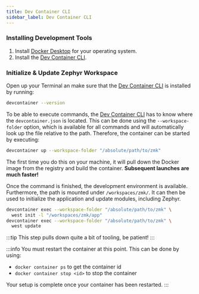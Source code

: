 ```yaml
---
title: Dev Container CLI
sidebar_label: Dev Container CLI
---
```


### Installing Development Tools

1. Install [Docker Desktop](https://www.docker.com/products/docker-desktop) for
   your operating system.
2. Install the [Dev Container CLI](https://github.com/devcontainers/cli).

### Initialize & Update Zephyr Workspace

Open up your Terminal an make sure that the
[Dev Container CLI](https://github.com/devcontainers/cli) is installed by
running:

```sh
devcontainer --version
```

To be able to execute commands, the
[Dev Container CLI](https://github.com/devcontainers/cli) has to know where the
`devcontainer.json` is located. This can be done using the `--workspace-folder`
option, which is available for all commands and will automatically look up the
file relative to the path. Therefore, the container can be started by executing:

```sh
devcontainer up --workspace-folder "/absolute/path/to/zmk"
```

The first time you do this on your machine, it will pull down the Docker image
from the registry and build the container. **Subsequent launches are much
faster!**

Once the command is finished, the development environment is available.
Furthermore, the path is mounted under `/workspaces/zmk/`. It can then be used
to initialize the application and update modules, including Zephyr.

```sh
devcontainer exec --workspace-folder "/absolute/path/to/zmk" \
  west init -l "/workspaces/zmk/app"
devcontainer exec --workspace-folder "/absolute/path/to/zmk" \
  west update
```

:::tip
This step pulls down quite a bit of tooling, be patient!
:::

:::info
You must restart the container at this point. This can be done by using:

- `docker container ps` to get the container id
- `docker container stop <id>` to stop the container

Your setup is complete once your container has been restarted.
:::
